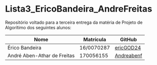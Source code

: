# Lista3_EricoBandeira_AndreFreitas

Repositório voltado para a terceira entrega da matéria de Projeto de Algorítimo dos seguintes alunos:

| Nome                        | Matrícula  | GitHub                                      |
| --------------------------- | ---------- | ------------------------------------------- |
| Érico Bandeira              | 16/0070287 | [ericGOD24](https://github.com/ericgod24)   |
| André Aben-Athar de Freitas | 170056155  | [Andreabenf](https://github.com/Andreabenf) |
